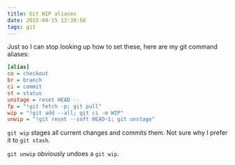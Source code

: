 ```yaml
---
title: Git WIP aliases
date: 2015-09-15 13:39:56
tags: git
---
```


Just so I can stop looking up how to set these, here are my git command aliases:

```ini
[alias]
co = checkout
br = branch
ci = commit
st = status
unstage = reset HEAD --
fp = "!git fetch -p; git pull"
wip = "!git add --all; git ci -m WIP"
unwip = "!git reset --soft HEAD~1; git unstage"
```

`git wip` stages all current changes and commits them. Not sure why I prefer it to `git stash`.

`git unwip` obviously undoes a `git wip`.
